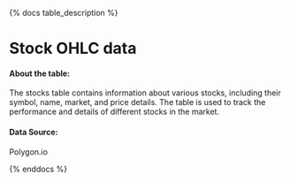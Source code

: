 {% docs table_description %}
# Stock OHLC  data

#### About the table:
The stocks table contains information about various stocks, including their symbol, name, market, and price details. The table is used to track the performance and details of different stocks in the market.

#### Data Source:
Polygon.io

{% enddocs %}